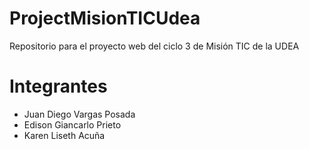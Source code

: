 # ProjectMisionTICUdea
Repositorio para el proyecto web del ciclo 3 de Misión TIC de la UDEA

# Integrantes
* Juan Diego Vargas Posada
* Edison Giancarlo Prieto
* Karen Liseth Acuña

